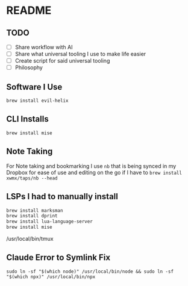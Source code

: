 # README

## TODO

- [ ] Share workflow with AI
- [ ] Share what universal tooling I use to make life easier
- [ ] Create script for said universal tooling
- [ ] Philosophy

## Software I Use

`brew install evil-helix`

## CLI Installs

`brew install mise`

## Note Taking

For Note taking and bookmarking I use `nb` that is being synced in my Dropbox for ease of use and editing on the go if I have to
`brew install xwmx/taps/nb --head`

## LSPs I had to manually install

```sh
brew install marksman
brew install dprint
brew install lua-language-server
brew install mise
```

/usr/local/bin/tmux

## Claude Error to Symlink Fix

`sudo ln -sf "$(which node)" /usr/local/bin/node && sudo ln -sf "$(which npx)" /usr/local/bin/npx`
